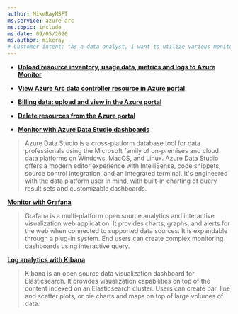 ```yaml
---
author: MikeRayMSFT
ms.service: azure-arc
ms.topic: include
ms.date: 09/05/2020
ms.author: mikeray
# Customer intent: "As a data analyst, I want to utilize various monitoring and visualization tools, so that I can effectively analyze and present resource inventory, usage data, and billing information for informed decision-making."
---
```


- **[Upload resource inventory, usage data, metrics and logs to Azure Monitor](../upload-metrics-and-logs-to-azure-monitor.md)**

- **[View Azure Arc data controller resource in Azure portal](../view-data-controller-in-azure-portal.md)**

- **[Billing data: upload and view in the Azure portal](../view-billing-data-in-azure.md)**

- **[Delete resources from the Azure portal](../delete-azure-resources.md)**

- **[Monitor with Azure Data Studio dashboards](../azure-data-studio-dashboards.md)**
> Azure Data Studio is a cross-platform database tool for data professionals using the Microsoft family of on-premises and cloud data platforms on Windows, MacOS, and Linux. 
Azure Data Studio offers a modern editor experience with IntelliSense, code snippets, source control integration, and an integrated terminal. It's engineered with the data platform user in mind, with built-in charting of query result sets and customizable dashboards.

**[Monitor with Grafana](../monitor-grafana-kibana.md)**
> Grafana is a multi-platform open source analytics and interactive visualization web application. It provides charts, graphs, and alerts for the web when connected to supported data sources. It is expandable through a plug-in system. End users can create complex monitoring dashboards using interactive query.

**[Log analytics with Kibana](../monitor-grafana-kibana.md)**
>Kibana is an open source data visualization dashboard for Elasticsearch. It provides visualization capabilities on top of the content indexed on an Elasticsearch cluster. Users can create bar, line and scatter plots, or pie charts and maps on top of large volumes of data.
